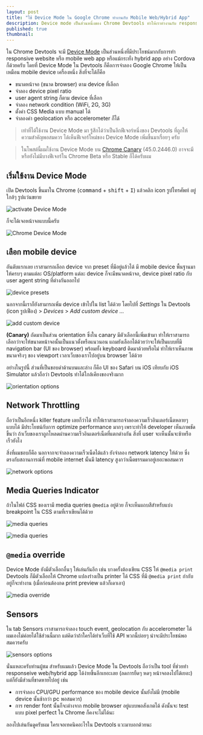 ```yaml
---
layout: post
title: "ใช้ Device Mode ใน Google Chrome ทำงานกับ Mobile Web/Hybrid App"
description: Device mode เป็นส่วนหนึ่งของ Chrome Devtools ทำให้เราทำงานกับ responsive website หรือ mobile web app ได้สะดวกมากขึ้น โดยที่เราสามารถให้ Chrome จำลองตัวเองเป็น mobile device ที่ไม่เพียงแค่เซ็ตขนาดหน้าจอ แต่ยังมีฟีเจอร์อื่นๆ ให้อีกมากมายครับ
published: true
thumbnail:
---
```


ใน Chrome Devtools จะมี [Device Mode](https://developer.chrome.com/devtools/docs/device-mode) เป็นส่วนหนึ่งที่มีประโยชน์มากกับการทำ responsive website หรือ mobile web app
หรือแม้กระทั่ง hybrid app อย่าง Cordova ก็ด้วยครับ โดยที่ Device Mode ใน Devtools ก็คือการจำลอง Google Chrome
ให้เป็นเหมือน mobile device เครื่องหนึ่ง สิ่งที่จะได้ก็คือ

- ขนาดหน้าจอ (ขนาด browser) ตาม device ที่เลือก
- จำลอง device pixel ratio
- user agent string ก็ตาม device ที่เลือก
- จำลอง network condition (WiFi, 2G, 3G)
- ตั้งค่า CSS Media แบบ manual ได้
- จำลองค่า geolocation หรือ accelerometer ก็ได้

> เท่าที่ได้ใช้งาน Device Mode มา รู้สึกได้ว่าเป็นอีกฟีเจอร์หนึ่งของ Devtools ที่ถูกให้ความสำคัญพอสมควร ได้เห็นฟีเจอร์ใหม่ของ Device Mode เพิ่มขึ้นมาเรื่อยๆ ครับ

> ในโพสต์นี้ผมใช้งาน Device Mode บน [Chrome Canary](https://www.google.com/Chrome/browser/canary.html) (45.0.2446.0) อาจจะมีหรือยังไม่มีบางฟีเจอร์ใน Chrome Beta หรือ Stable ก็ได้ครับผม

## เริ่มใช้งาน Device Mode

เปิด Devtools ขึ้นมาใน Chrome (<kbd>command</kbd> + <kbd>shift</kbd> + <kbd>I</kbd>) แล้วคลิก icon รูปโทรศัพท์ อยู่ใกล้ๆ รูปแว่นขยาย

![activate Device Mode](/img/posts/device-mode/activate-icon.png)

ก็จะได้เจอหน้าจอแบบนี้ครับ

![Chrome Device Mode](/img/posts/device-mode/device-mode-activated.png)

## เลือก mobile device

อันดับแรกเลย เราสามารถเลือก device จาก preset ที่มีอยู่แล้วได้ มี mobile device พื้นฐานมาให้ครบๆ ตามแต่ละ OS/platform แต่ละ device ก็จะมีขนาดหน้าจอ, device pixel ratio กับ user agent string ที่ต่างกันออกไป

![device presets](/img/posts/device-mode/device-preset.png)

นอกจากนี้เราก็ยังสามารถเพิ่ม device เข้าไปใน list ได้ด้วย โดยไปที่ <em>Settings</em> ใน Devtools (icon รูปเฟือง) > <em>Devices</em> > <em>Add custom device ...</em>

![add custom device](/img/posts/device-mode/add-custom-device.png)

**(Canary)** ถัดมาเป็นส่วน orientation ซึ่งใน canary มีตัวเลือกนี้เพิ่มเข้ามา ทำให้เราสามารถเลือกว่าจะให้ขนาดหน้าจอนั้นเป็นแนวตั้งหรือแนวนอน แถมยังเลือกได้ด้วยว่าจะให้เป็นแบบที่มี navigation bar (UI ของ browser) พร้อมทั้ง keyboard ติดมาด้วยหรือไม่ ทำให้เราเห็นภาพขนาดจริงๆ ของ viewport เวลาเว็บของเราไปอยู่บน browser ได้ด้วย

อย่างในรูปนี้ ส่วนที่เป็นขอบดำด้านบนและล่าง ก็คือ UI ของ Safari บน iOS เทียบกับ iOS Simulator แล้วถือว่า Devtools ทำได้ใกล้เคียงของจริงมาก

![orientation options](/img/posts/device-mode/orientation-options.png)

## Network Throttling

ถือว่าเป็นอีกหนึ่ง killer feature เลยก็ว่าได้ ทำให้เราสามารถจำลองความเร็วอินเตอร์เน็ตหลายๆ แบบได้
มีประโยชน์กับการ optimize performance มากๆ เพราะทำให้ developer เห็นภาพชัดขึ้นว่า
ถ้าเว็บของเราถูกโหลดผ่านความเร็วอินเตอร์เน็ตที่แตกต่างกัน สิ่งที่ user จะเห็นนั้นจะช้าหรือเร็วยังไง

สิ่งที่ผมชอบก็คือ นอกจากจะจำลองความเร็วเน็ตได้แล้ว ยังจำลอง network latency ให้ด้วย ซึ่งตรงกับสถานการณ์ที่ mobile internet นั้นมี latency สูงกว่าเน็ตธรรมดาอยู่เยอะพอสมควร

![network options](/img/posts/device-mode/network-options.png)

## Media Queries Indicator

ถ้าในไฟล์ CSS ของเรามี media queries `@media` อยู่ด้วย ก็จะเห็นแถบสีสำหรับแบ่ง breakpoint ใน CSS ตามที่เราเขียนได้ด้วย

![media queries](/img/posts/device-mode/media-queries.png)

![media queries](/img/posts/device-mode/media-queries-2.png)

## `@media` override

Device Mode ยังมีตัวเลือกอื่นๆ ให้เล่นกันอีก เช่น บางครั้งต้องเขียน CSS ให้ `@media print` Devtools ก็มีตัวเลือกให้ Chrome แปลงร่างเป็น printer ได้ CSS ที่มี `@media print` กำกับอยู่ก็จะทำงาน (เมื่อก่อนต้องกด print preview แล้วก็เดาเอา)

![media override](/img/posts/device-mode/media-override.png)

## Sensors

ใน tab Sensors เราสามารถจำลอง touch event, geolocation กับ accelerometer ได้ ผมเองไม่ค่อยได้ใช้ส่วนนี้มาก แต่คิดว่าถ้าใครได้ทำเว็บที่ใช้ API พวกนี้บ่อยๆ น่าจะมีประโยชน์พอสมควรครับ

![sensors options](/img/posts/device-mode/sensors.png)

นั่นแหละครับท่านผู้ชม สำหรับผมแล้ว Device Mode ใน Devtools ถือว่าเป็น tool ที่ช่วยทำ responseive web/hybrid app ได้ง่ายขึ้นอีกเยอะเลย (ลดการยืดๆ หดๆ หน้าจอลงไปได้เยอะ)
แต่ก็ยังมีส่วนที่ขาดหายไปอยู่ เช่น

- การจำลอง CPU/GPU performance ของ mobile device นั้นยังไม่มี (mobile device นั้นช้ากว่า pc พอสมควร)
- การ render font นั้นก็จะต่างจาก mobile browser อยู่แบบพอสังเกตได้ ดังนั้นจะ test แบบ pixel perfect ใน Chrome ก็คงจะไม่ได้นะ

ลองไปเล่นกันดูครับผม ใครเจอเทคนิคอะไรใน Devtools แวะมาบอกด้วยนะ

